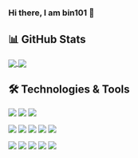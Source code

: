 ### Hi there, I am bin101 👋

## 📊 GitHub Stats
<a href="https://github.com/bin101/bin101">
  <img align="center" src="https://github-readme-stats.vercel.app/api/top-langs/?username=bin101&theme=gruvbox" />
</a>
<a href="https://github.com/bin101/bin101">
  <img align="center" src="https://github-readme-stats.vercel.app/api?username=bin101&theme=gruvbox" />
</a>

## 🛠 Technologies & Tools
![](https://img.shields.io/badge/OS-Android-informational?style=for-the-badge&logo=android&logoColor=fff&color=2bbc8a)
![](https://img.shields.io/badge/OS-Arch_Linux-informational?style=for-the-badge&logo=arch-linux&logoColor=fff&color=2bbc8a)
![](https://img.shields.io/badge/OS-Windows-informational?style=for-the-badge&logo=windows&logoColor=fff&color=2bbc8a)

![](https://img.shields.io/badge/Code-Kotlin-informational?style=for-the-badge&logo=kotlin&logoColor=fff&color=2bbc8a)
![](https://img.shields.io/badge/Code-Java-informational?style=for-the-badge&logo=java&logoColor=fff&color=2bbc8a)
![](https://img.shields.io/badge/Code-C--Sharp-informational?style=for-the-badge&logo=c-sharp&logoColor=fff&color=2bbc8a)
![](https://img.shields.io/badge/Code-Python-informational?style=for-the-badge&logo=python&logoColor=fff&color=2bbc8a)
![](https://img.shields.io/badge/Code-Golang-informational?style=for-the-badge&logo=go&logoColor=fff&color=2bbc8a)

![](https://img.shields.io/badge/Tools-Git-informational?style=for-the-badge&logo=git&logoColor=fff&color=2bbc8a)
![](https://img.shields.io/badge/Tools-ReactiveX-informational?style=for-the-badge&logo=reactivex&logoColor=fff&color=2bbc8a)
![](https://img.shields.io/badge/Tools-GraphQL-informational?style=for-the-badge&logo=graphql&logoColor=fff&color=2bbc8a)
![](https://img.shields.io/badge/Tools-nginx-informational?style=for-the-badge&logo=nginx&logoColor=fff&color=2bbc8a)
![](https://img.shields.io/badge/Tools-Ansible-informational?style=for-the-badge&logo=ansible&logoColor=fff&color=2bbc8a)



<!--
**bin101/bin101** is a ✨ _special_ ✨ repository because its `README.md` (this file) appears on your GitHub profile.

Here are some ideas to get you started:

- 🔭 I’m currently working on ...
- 🌱 I’m currently learning ...
- 👯 I’m looking to collaborate on ...
- 🤔 I’m looking for help with ...
- 💬 Ask me about ...
- 📫 How to reach me: ...
- 😄 Pronouns: ...
- ⚡ Fun fact: ...
-->
